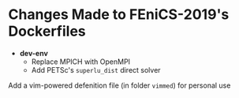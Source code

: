 # Changes Made to FEniCS-2019's Dockerfiles

* **dev-env**
    * Replace MPICH with OpenMPI
    * Add PETSc's `superlu_dist` direct solver

Add a vim-powered defenition file (in folder `vimmed`) for personal use

